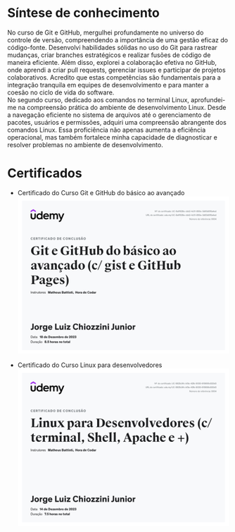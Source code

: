 
# Síntese de conhecimento

No curso de Git e GitHub, mergulhei profundamente no universo do controle de versão, compreendendo a importância de uma gestão eficaz do código-fonte. Desenvolvi habilidades sólidas no uso do Git para rastrear mudanças, criar branches estratégicos e realizar fusões de código de maneira eficiente. Além disso, explorei a colaboração efetiva no GitHub, onde aprendi a criar pull requests, gerenciar issues e participar de projetos colaborativos. Acredito que estas competências são fundamentais para a integração tranquila em equipes de desenvolvimento e para manter a coesão no ciclo de vida do software.  
No segundo curso, dedicado aos comandos no terminal Linux, aprofundei-me na compreensão prática do ambiente de desenvolvimento Linux. Desde a navegação eficiente no sistema de arquivos até o gerenciamento de pacotes, usuários e permissões, adquiri uma compreensão abrangente dos comandos Linux. Essa proficiência não apenas aumenta a eficiência operacional, mas também fortalece minha capacidade de diagnosticar e resolver problemas no ambiente de desenvolvimento.


# Certificados


- Certificado do Curso Git e GitHub do básico ao avançado
![Curso Git e GitHub](certificados/Git-GitHub.jpg)

- Certificado do Curso Linux para desenvolvedores
![Curso Linux](certificados/Linux.jpg)
